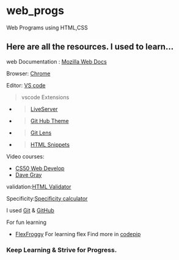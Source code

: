 # web_progs
Web Programs using HTML,CSS

## Here are all the resources. I used to learn...
web Documentation : [Mozilla Web Docs](https://developer.mozilla.org/en-US/)

Browser: [Chrome](https://www.google.com/intl/en_in/chrome/)

Editor: [VS code](https://code.visualstudio.com/)
 >vscode Extensions
 - >[LiveServer](https://marketplace.visualstudio.com/items?itemName=ritwickdey.LiveServer)
 - >[Git Hub Theme](https://marketplace.visualstudio.com/items?itemName=GitHub.github-vscode-theme)
 - >[Git Lens](https://marketplace.visualstudio.com/items?itemName=eamodio.gitlens)
 - >[HTML Snippets](https://marketplace.visualstudio.com/items?itemName=geyao.html-snippets)

Video courses:
- [CS50 Web Develop](https://cs50.harvard.edu/web/2020/)
- [Dave Gray](https://www.youtube.com/c/DaveGrayTeachesCode)

validation:[HTML Validator](https://validator.w3.org/nu/)

Specificity:[Specificity calculator](https://specificity.keegan.st/)

I used [Git](https://git-scm.com/) & [GitHub](https://github.com/)

For fun learning
- [FlexFroggy](https://flexboxfroggy.com/) For learning flex
Find more in [codepip](https://codepip.com/) 

###  Keep Learning & Strive for Progress.


